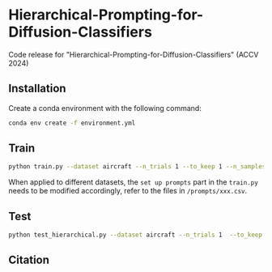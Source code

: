 <!-- TITLE -->
# **Hierarchical-Prompting-for-Diffusion-Classifiers**
Code release for "Hierarchical-Prompting-for-Diffusion-Classifiers" (ACCV 2024)

## Installation
Create a conda environment with the following command:
```bash
conda env create -f environment.yml
```

## Train

```bash
python train.py --dataset aircraft --n_trials 1 --to_keep 1 --n_samples 25 --loss l1 --prompt_path prompts/aircraft_name.csv
```

When applied to different datasets, the `set up prompts` part in the `train.py` needs to be modified accordingly, refer to the files in `/prompts/xxx.csv`.

## Test

```bash
python test_hierarchical.py --dataset aircraft --n_trials 1  --to_keep 5 1 --n_samples 5 25  --prompt_path prompts/aircraft_name.csv
```

## Citation
